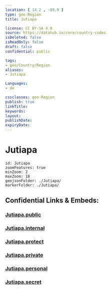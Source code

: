 ```yaml
---
location: [ 14.2 , -89.9 ] 
type: geo-Region
title: Jutiapa

license: CC BY-SA 4.0
source: https://datahub.io/core/country-codes
isDeleted: false
isReadOnly: false
draft: false
confidential: public

tags:
- geo/Country/Region
aliases:
- Jutiapa

Languages:
- de

cssclasses: geo-Region
publish: true
linkTitle: 
keywords: 
layout: 
publishDate: 
expiryDate: 
---
```


# Jutiapa

```leaflet
id: Jutiapa
zoomFeatures: true 
minZoom: 2 
maxZoom: 18
geojsonFolder: ./Jutiapa/
markerFolder: ./Jutiapa/
```


## Confidential Links & Embeds: 

### [Jutiapa.public](/_public/\Earth\Continent\America~Central\Guatemala\Departments~GuatemalaJutiapa.public.md) 

### [Jutiapa.internal](/_internal/\Earth\Continent\America~Central\Guatemala\Departments~GuatemalaJutiapa.internal.md) 

### [Jutiapa.protect](/_protect/\Earth\Continent\America~Central\Guatemala\Departments~GuatemalaJutiapa.protect.md) 

### [Jutiapa.private](/_private/\Earth\Continent\America~Central\Guatemala\Departments~GuatemalaJutiapa.private.md) 

### [Jutiapa.personal](/_personal/\Earth\Continent\America~Central\Guatemala\Departments~GuatemalaJutiapa.personal.md) 

### [Jutiapa.secret](/_secret/\Earth\Continent\America~Central\Guatemala\Departments~GuatemalaJutiapa.secret.md)

